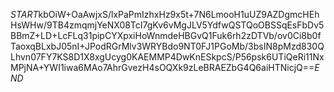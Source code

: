 $START$kbOiW+OaAwjxS/lxPaPmIzhxHz9x5t+7N6LmooH1uUZ9AZDgmcHEhHsWHw/9TB4zmqmjYeNX08TcI7gKv6vMgJLV5YdfwQSTQoOBSSqEsFbDv5BBmZ+LD+LcFLq31pipCYXpxiHoWnmdeHBGvQ1Fuk6rh2zDTVb/ov0Ci8b0fTaoxqBLxbJ05nI+JPodRGrMlv3WRYBdo9NT0FJ1PGoMb/3bsIN8pMzd830QLhvn07FY7KS8D1X8xgUcyg0KAEMMP4DwKnESkpcS/P56psk6UTiQeRi11NxMPjNA+YWI1iwa6MAo7AhrGvezH4sOQXk9zLeBRAEZbG4Q6aiHTNicjQ==$END$